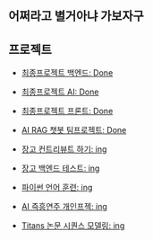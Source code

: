 ## 어쩌라고 별거아냐 가보자구 

## 프로젝트
- [최종프로젝트 백엔드: Done](https://github.com/K-MarkLee/MAIDDY) 
- [최종프로젝트 AI: Done](https://github.com/K-MarkLee/MAIDDY_AI) 
- [최종프로젝트 프론트: Done](https://github.com/K-MarkLee/MAIDDY_Front) 
- [AI RAG 챗봇 팀프로젝트: Done](https://github.com/ohhalim/justonecat)


- [장고 컨트리뷰트 하기: ing](https://github.com/ohhalim/django) 
- [장고 백엔드 테스트: ing](https://github.com/ohhalim/backend_test) 
- [파이썬 언어 훈련: ing](https://github.com/ohhalim/baekjoonhub)
- [AI 즉흥연주 개인프젝: ing](https://github.com/ohhalim/llm_rag_midi_improv)
- [Titans 논문 시퀀스 모델링: ing](https://github.com/ohhalim/titans_in_transformers)






<!--
**ohhalim/ohhalim** is a ✨ _special_ ✨ repository because its `README.md` (this file) appears on your GitHub profile.

Here are some ideas to get you started:

- 🔭 I’m currently working on ...
- 🌱 I’m currently learning ...
- 👯 I’m looking to collaborate on ...
- 🤔 I’m looking for help with ...
- 💬 Ask me about ...
- 📫 How to reach me: ...
- 😄 Pronouns: ...
- ⚡ Fun fact: ...
-->
